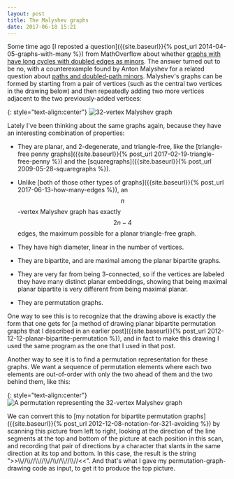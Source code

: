 ```yaml
---
layout: post
title: The Malyshev graphs
date: 2017-06-18 15:21
---
```

Some time ago [I reposted a question]({{site.baseurl}}{% post_url 2014-04-05-graphs-with-many %}) from MathOverflow about whether [graphs with have long cycles with doubled edges as minors](https://mathoverflow.net/q/161006/440). The answer turned out to be no, with a counterexample found by Anton Malyshev for a related question about [paths and doubled-path minors](https://mathoverflow.net/a/162668/440).
Malyshev's graphs can be formed by starting from a pair of vertices (such as the central two vertices in the drawing below) and then repeatedly adding two more vertices adjacent to the two previously-added vertices:

{: style="text-align:center"}
![32-vertex Malyshev graph](http://www.ics.uci.edu/~eppstein/0xDE/malyshev32.png)

Lately I've been thinking about the same graphs again, because they have an interesting combination of properties:

* They are planar, and 2-degenerate, and triangle-free, like the [triangle-free penny graphs]({{site.baseurl}}{% post_url 2017-02-19-triangle-free-penny %}) and the [squaregraphs]({{site.baseurl}}{% post_url 2009-05-28-squaregraphs %}).

* Unlike [both of those other types of graphs]({{site.baseurl}}{% post_url 2017-06-13-how-many-edges %}), an $$n$$-vertex Malyshev graph has exactly $$2n-4$$ edges, the maximum possible for a planar triangle-free graph.

* They have high diameter, linear in the number of vertices.

* They are bipartite, and are maximal among the planar bipartite graphs.

* They are very far from being 3-connected, so if the vertices are labeled they have many distinct planar embeddings, showing that being maximal planar bipartite is very different from being maximal planar.

* They are permutation graphs.

One way to see this is to recognize that the drawing above is exactly the form that one gets for [a method of drawing planar bipartite permutation graphs that I described in an earlier post]({{site.baseurl}}{% post_url 2012-12-12-planar-bipartite-permutation %}), and in fact to make this drawing I used the same program as the one that I used in that post.

Another way to see it is to find a permutation representation for these graphs.
We want a sequence of permutation elements where each two elements are out-of-order with only the two ahead of them and the two behind them, like this:

{: style="text-align:center"}
![A permutation representing the 32-vertex Malyshev graph]({{site.baseurl}}/assets/2017/malperm32.svg)

We can convert this to [my notation for bipartite permutation graphs]({{site.baseurl}}{% post_url 2012-12-08-notation-for-321-avoiding %}) by scanning this picture from left to right, looking at the direction of the line segments at the top and bottom of the picture at each position in this scan, and recording that pair of directions by a character that slants in the same direction at its top and bottom. In this case, the result is the string "&gt;&gt;\\\\//\\\\//\\\\//\\\\//\\\\//\\\\//\\\\//&lt;&lt;". And that's what I gave my permutation-graph-drawing code as input, to get it to produce the top picture.